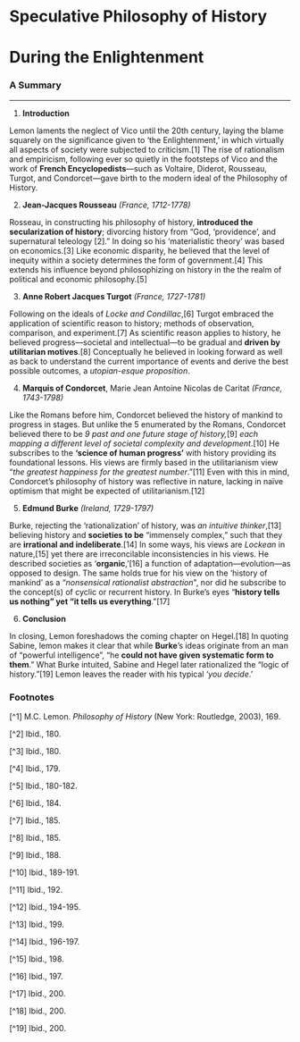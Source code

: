 # Speculative Philosophy of History 
# During the Enlightenment
### A Summary
---
1.	**Introduction**

Lemon laments the neglect of Vico until the 20th century, laying the blame squarely on the significance given to ‘the Enlightenment,’ in which virtually all aspects of society were subjected to criticism.[1]  The rise of rationalism and empiricism, following ever so quietly in the footsteps of Vico and the work of **French Encyclopedists**—such as Voltaire, Diderot, Rousseau, Turgot, and Condorcet—gave birth to the modern ideal of the Philosophy of History.

2.	**Jean-Jacques Rousseau** _(France, 1712-1778)_

Rosseau, in constructing his philosophy of history, **introduced the secularization of history**; divorcing history from “God, ‘providence’, and supernatural teleology [2].”  In doing so his ‘materialistic theory’ was based on economics.[3] Like economic disparity, he believed that the level of inequity within a society determines the form of government.[4] This extends his influence beyond philosophizing on history in the the realm of political and economic philosophy.[5]

3.	**Anne Robert Jacques Turgot** _(France, 1727-1781)_

Following on the ideals of _Locke and Condillac_,[6] Turgot embraced the application of scientific reason to history; methods of observation, comparison, and experiment.[7]  As scientific reason applies to history, he believed progress—societal and intellectual—to be gradual and **driven by utilitarian motives**.[8]  Conceptually he believed in looking forward as well as back to understand the current importance of events and derive the best possible outcomes, a _utopian-esque proposition_.

4.	 **Marquis of Condorcet**, Marie Jean Antoine Nicolas de Caritat _(France, 1743-1798)_

Like the Romans before him, Condorcet believed the history of mankind to progress in stages.  But unlike the 5 enumerated by the Romans, Condorcet believed there to be _9 past and one future stage of history,_[9] _each mapping a different level of societal complexity and development_.[10]  He subscribes to the **‘science of human progress’** with history providing its foundational lessons.  His views are firmly based in the utilitarianism view “_the greatest happiness for the greatest number_.”[11] Even with this in mind, Condorcet’s philosophy of history was reflective in nature, lacking in naïve optimism that might be expected of utilitarianism.[12]

5.	**Edmund Burke** _(Ireland, 1729-1797)_

Burke, rejecting the ‘rationalization’ of history, was _an intuitive thinker_,[13] believing history and **societies to be** “immensely complex,” such that they are **irrational and indeliberate**.[14]  In some ways, his views are _Lockean_ in nature,[15] yet there are irreconcilable inconsistencies in his views.  He described societies as ‘**organic**,’[16] a function of adaptation—evolution—as opposed to design.  The same holds true for his view on the ‘history of mankind’ as a “_nonsensical rationalist abstraction_", nor did he subscribe to the concept(s) of cyclic or recurrent history.  In Burke’s eyes “**history tells us nothing” yet “it tells us everything**."[17]

6.	**Conclusion**

In closing, Lemon foreshadows the coming chapter on Hegel.[18]  In quoting Sabine, lemon makes it clear that while **Burke**’s ideas originate from an man of “powerful intelligence”, “he **could not have given systematic form to them**.”  What Burke intuited, Sabine and Hegel later rationalized the “logic of history.”[19]  Lemon leaves the reader with his typical ‘_you decide_.’

### Footnotes
[^1] M.C. Lemon. _Philosophy of History_ (New York: Routledge, 2003), 169.

[^2] Ibid., 180.

[^3] Ibid., 180.

[^4] Ibid., 179.

[^5] Ibid., 180-182.

[^6] Ibid., 184.

[^7] Ibid., 185.

[^8] Ibid., 185.

[^9] Ibid., 188.

[^10] Ibid., 189-191.

[^11] Ibid., 192.

[^12] Ibid., 194-195.

[^13] Ibid., 199.

[^14] Ibid., 196-197.

[^15] Ibid., 198.

[^16] Ibid., 197.

[^17] Ibid., 200.

[^18] Ibid., 200.

[^19] Ibid., 200.

